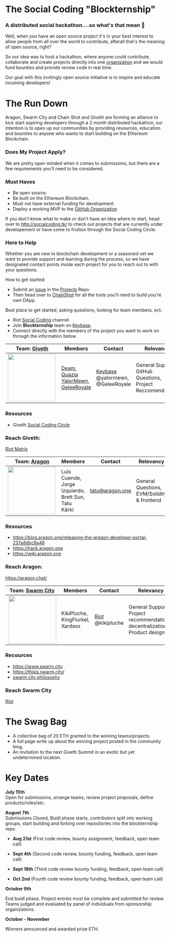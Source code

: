 # The Social Coding "Blockternship" 
### A distributed social hackathon....so what's that mean 🤔 

Well, when you have an open source project it's in your best interest to allow people from all over the world to contribute, afterall that's the meaning of open source, right? 

So our idea was to host a hackathon, where anyone could contribute, collaborate and create projects directly into one [organization](https://github.com/Blockternship) and we would fund bounties and provide review code in real time. 

Our goal with this invitingly open source initiative is to inspire and educate incoming developers! 

# The Run Down 

Aragon, Swarm City and Chain Shot and Giveth are forming an alliance to kick start aspiring developers through a 2 month distributed hackathon, our intention is to open up our communities by providing resources, education and bounties to anyone who wants to start building on the Ethereum Blockchain.

### Does My Project Apply? 

We are pretty open minded when it comes to submissions, but there are a few requirements you'll need to be considered. 

### Must Haves
- Be open source. 
- Be built on the Ethereum Blockchain. 
- Must not have external funding for development. 
- Deploy a working MVP to the [GitHub Organization](https://github.com/Blockternship)

If you don't know what to make or don't have an idea where to start, head over to http://socialcoding.tk/ to check out projects that are currently under developement or have come to fruition through the Social Coding Circle. 


### Here to Help
Whether you are new to blockchain development or a seasoned vet we want to provide support and learning during the process, so we have designated contact points inside each project for you to reach out to with your questions. 

How to get started: 
- Submit an [issue](https://github.com/Blockternship/projects/issues/new?title=Your%20Amazing%20Ethereum%20Idea!!!&body=Tell%20us%20what%20your%20project%20is%20all%20about%20?) in the [Projects](https://github.com/Blockternship/projects) Repo 
- Then head over to [ChainShot](https://www.chainshot.com/) for all the tools you'll need to build you're own DApp. 

Best place to get started, asking questions, looking for team members, ect:
- Riot [Social Coding](https://riot.im/app/#/room/#giveth-social-coding:matrix.org) channel. 
- Join **Blockternship** team on [Keybase](https://keybase.io/). 
- Connect directly with the members of the project you want to work on through the information below. 



| Team: [Giveth](https://giveth.io/) | Members | Contact | Relevancy 
| ------- | ------- | ------- | ------
|<img src="https://d33wubrfki0l68.cloudfront.net/57fbd091e951dadc2e3aa064df2b75369c719eff/8bd1e/assets/giveth-dac-dark.png" width=150 align="left" /> | [Deam](https://github.com/deamme), [Quazia](https://github.com/quazia) [YalorMewn](https://github.com/YalorMewn), [GeleeRoyale](https://github.com/geleeroyale) | [Keybase](https://keybase.io/)  @yalormewn, @GeleeRoyale | General Support, GitHub Questions, Project Reccomendations

### Resources
- Giveth [Social Coding Circle](https://riot.im/app/#/room/#giveth-social-coding:matrix.org) 

### Reach Giveth:
[Riot Matrix](https://riot.im/app/#/group/+giveth:matrix.org)

 Team: [Aragon](https://hack.aragon.one) | Members | Contact | Relevancy  
| ------- | ------- | ------- | ------
|<img src="https://wiki.aragon.one/design/logo/png/imagetype_vertical@2x.png" width=150 align="left" />   | Luis Cuende, Jorge Izquierdo, Brett Sun, Tatu Kärki | tatu@aragon.one | General Questions, EVM/Solidity & frontend

### Resources
- https://blog.aragon.one/releasing-the-aragon-developer-portal-237a8dbc8a48
- https://hack.aragon.one
- https://wiki.aragon.one

### Reach Aragon:
https://aragon.chat/



| Team: [Swarm City](https://thisis.swarm.city/) | Members | Contact | Relevancy 
| ------- | ------- | ------- | ------
|<img src="https://cdn.coinranking.com/HJiGDZA1f/swt.svg" width=150 align="right" /> | KikiPluche, KingFlurkel, Xardass |[Riot](https://riot.im/app)  @kikipluche | General Support, Project recommendations, decentralization, Product design 

### Recources
- https://www.swarm.city
- https://thisis.swarm.city/
- [swarm city philosophy](https://press.swarm.city/niks-moet-2fd1b7682bb8)

### Reach Swarm City
[Riot](https://riot.im/app/#/room/#swarmcitygeneral:matrix.org)


# The Swag Bag 
- A collective bag of 20 ETH granted to the winning teams/projects. 
- A full page write up about the winning project posted in the community blog. 
- An invitation to the next Giveth Summit in an exotic but yet undetermined location. 

# Key Dates 


**July 15th**  
Open for submissions, arrange teams, review project proposals, define products/roles/etc.


**August 7th**  
Submissions Closed, Buidl phase starts, contributors split into working groups, start building and forking over repositories into the blockternship repo.

- **Aug 21st** (First code review, bounty assignment, feedback, open team call) 

- **Sept 4th** (Second code review, bounty funding, feedback, open team call) 

- **Sept 18th** (Third code review bounty funding, feedback, open team call) 

- **Oct 2nd** (Fourth code review bounty funding, feedback, open team call) 


**October 9th** 

End buidl phase. Project entries must be complete and submitted for review. Teams judged and evaluated by panel of individuals from sponsorship organizations. 

**October - November** 

Winners announced and awarded prize ETH. 
